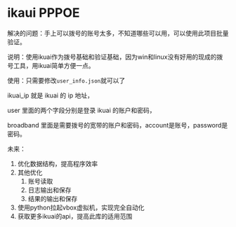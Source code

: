 # ikaui PPPOE


解决的问题：手上可以拨号的账号太多，不知道哪些可以用，可以使用此项目批量验证。  

说明：使用ikuai作为拨号基础和验证基础，因为win和linux没有好用的现成的拨号工具，用ikuai简单方便一点。  

使用：只需要修改`user_info.json`就可以了

ikuai_ip 就是 ikuai 的 ip 地址，  

user 里面的两个字段分别是登录 ikuai 的账户和密码，  

broadband 里面是需要拨号的宽带的账户和密码，account是账号，password是密码。



未来：

1. 优化数据结构，提高程序效率
2. 其他优化
   1. 账号读取
   2. 日志输出和保存
   3. 结果的输出和保存
3. 使用python拉起vbox虚拟机，实现完全自动化
4. 获取更多ikuai的api，提高此库的适用范围